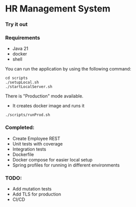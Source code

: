 # HR Management System

### Try it out

### Requirements

- Java 21
- docker
- shell

You can run the application by using the following command:

```
cd scripts
./setupLocal.sh
./startLocalServer.sh
```

There is "Production" mode available. 

- It creates docker image and runs it
```
./scripts/runProd.sh
```

### Completed:

- Create Employee REST
- Unit tests with coverage
- Integration tests
- Dockerfile
- Docker compose for easier local setup
- Spring profiles for running in different environments


### TODO:

- Add mutation tests
- Add TLS for production
- CI/CD
